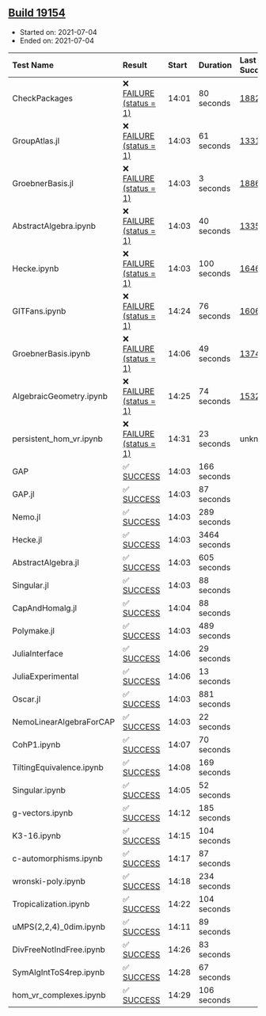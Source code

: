 ## [Build 19154](https://oscarci.mathematik.uni-kl.de/job/oscar/19154/)

* Started on: 2021-07-04
* Ended on: 2021-07-04

| Test Name    | Result | Start | Duration | Last Success | First Failure |
|:-------------|:-------|:------|:---------|:-------------|:--------------|
| CheckPackages | ❌ [FAILURE (status = 1)](https://oscarci.mathematik.uni-kl.de/job/oscar/19154/artifact/logs/build-19154/CheckPackages.log) | 14:01 | 80 seconds | [18822](https://oscarci.mathematik.uni-kl.de/job/oscar/18822/) | [18823](https://oscarci.mathematik.uni-kl.de/job/oscar/18823/) |
| GroupAtlas.jl | ❌ [FAILURE (status = 1)](https://oscarci.mathematik.uni-kl.de/job/oscar/19154/artifact/logs/build-19154/GroupAtlas.jl.log) | 14:03 | 61 seconds | [13311](https://oscarci.mathematik.uni-kl.de/job/oscar/13311/) | [13312](https://oscarci.mathematik.uni-kl.de/job/oscar/13312/) |
| GroebnerBasis.jl | ❌ [FAILURE (status = 1)](https://oscarci.mathematik.uni-kl.de/job/oscar/19154/artifact/logs/build-19154/GroebnerBasis.jl.log) | 14:03 | 3 seconds | [18864](https://oscarci.mathematik.uni-kl.de/job/oscar/18864/) | [18865](https://oscarci.mathematik.uni-kl.de/job/oscar/18865/) |
| AbstractAlgebra.ipynb | ❌ [FAILURE (status = 1)](https://oscarci.mathematik.uni-kl.de/job/oscar/19154/artifact/logs/build-19154/AbstractAlgebra.ipynb.log) | 14:03 | 40 seconds | [13355](https://oscarci.mathematik.uni-kl.de/job/oscar/13355/) | [13356](https://oscarci.mathematik.uni-kl.de/job/oscar/13356/) |
| Hecke.ipynb | ❌ [FAILURE (status = 1)](https://oscarci.mathematik.uni-kl.de/job/oscar/19154/artifact/logs/build-19154/Hecke.ipynb.log) | 14:03 | 100 seconds | [16463](https://oscarci.mathematik.uni-kl.de/job/oscar/16463/) | [16464](https://oscarci.mathematik.uni-kl.de/job/oscar/16464/) |
| GITFans.ipynb | ❌ [FAILURE (status = 1)](https://oscarci.mathematik.uni-kl.de/job/oscar/19154/artifact/logs/build-19154/GITFans.ipynb.log) | 14:24 | 76 seconds | [16068](https://oscarci.mathematik.uni-kl.de/job/oscar/16068/) | [16069](https://oscarci.mathematik.uni-kl.de/job/oscar/16069/) |
| GroebnerBasis.ipynb | ❌ [FAILURE (status = 1)](https://oscarci.mathematik.uni-kl.de/job/oscar/19154/artifact/logs/build-19154/GroebnerBasis.ipynb.log) | 14:06 | 49 seconds | [13748](https://oscarci.mathematik.uni-kl.de/job/oscar/13748/) | [13749](https://oscarci.mathematik.uni-kl.de/job/oscar/13749/) |
| AlgebraicGeometry.ipynb | ❌ [FAILURE (status = 1)](https://oscarci.mathematik.uni-kl.de/job/oscar/19154/artifact/logs/build-19154/AlgebraicGeometry.ipynb.log) | 14:25 | 74 seconds | [15322](https://oscarci.mathematik.uni-kl.de/job/oscar/15322/) | [15323](https://oscarci.mathematik.uni-kl.de/job/oscar/15323/) |
| persistent_hom_vr.ipynb | ❌ [FAILURE (status = 1)](https://oscarci.mathematik.uni-kl.de/job/oscar/19154/artifact/logs/build-19154/persistent_hom_vr.ipynb.log) | 14:31 | 23 seconds | unknown | unknown |
| GAP | ✅ [SUCCESS](https://oscarci.mathematik.uni-kl.de/job/oscar/19154/artifact/logs/build-19154/GAP.log) | 14:03 | 166 seconds |  |  |
| GAP.jl | ✅ [SUCCESS](https://oscarci.mathematik.uni-kl.de/job/oscar/19154/artifact/logs/build-19154/GAP.jl.log) | 14:03 | 87 seconds |  |  |
| Nemo.jl | ✅ [SUCCESS](https://oscarci.mathematik.uni-kl.de/job/oscar/19154/artifact/logs/build-19154/Nemo.jl.log) | 14:03 | 289 seconds |  |  |
| Hecke.jl | ✅ [SUCCESS](https://oscarci.mathematik.uni-kl.de/job/oscar/19154/artifact/logs/build-19154/Hecke.jl.log) | 14:03 | 3464 seconds |  |  |
| AbstractAlgebra.jl | ✅ [SUCCESS](https://oscarci.mathematik.uni-kl.de/job/oscar/19154/artifact/logs/build-19154/AbstractAlgebra.jl.log) | 14:03 | 605 seconds |  |  |
| Singular.jl | ✅ [SUCCESS](https://oscarci.mathematik.uni-kl.de/job/oscar/19154/artifact/logs/build-19154/Singular.jl.log) | 14:03 | 88 seconds |  |  |
| CapAndHomalg.jl | ✅ [SUCCESS](https://oscarci.mathematik.uni-kl.de/job/oscar/19154/artifact/logs/build-19154/CapAndHomalg.jl.log) | 14:04 | 88 seconds |  |  |
| Polymake.jl | ✅ [SUCCESS](https://oscarci.mathematik.uni-kl.de/job/oscar/19154/artifact/logs/build-19154/Polymake.jl.log) | 14:03 | 489 seconds |  |  |
| JuliaInterface | ✅ [SUCCESS](https://oscarci.mathematik.uni-kl.de/job/oscar/19154/artifact/logs/build-19154/JuliaInterface.log) | 14:06 | 29 seconds |  |  |
| JuliaExperimental | ✅ [SUCCESS](https://oscarci.mathematik.uni-kl.de/job/oscar/19154/artifact/logs/build-19154/JuliaExperimental.log) | 14:06 | 13 seconds |  |  |
| Oscar.jl | ✅ [SUCCESS](https://oscarci.mathematik.uni-kl.de/job/oscar/19154/artifact/logs/build-19154/Oscar.jl.log) | 14:03 | 881 seconds |  |  |
| NemoLinearAlgebraForCAP | ✅ [SUCCESS](https://oscarci.mathematik.uni-kl.de/job/oscar/19154/artifact/logs/build-19154/NemoLinearAlgebraForCAP.log) | 14:03 | 22 seconds |  |  |
| CohP1.ipynb | ✅ [SUCCESS](https://oscarci.mathematik.uni-kl.de/job/oscar/19154/artifact/logs/build-19154/CohP1.ipynb.log) | 14:07 | 70 seconds |  |  |
| TiltingEquivalence.ipynb | ✅ [SUCCESS](https://oscarci.mathematik.uni-kl.de/job/oscar/19154/artifact/logs/build-19154/TiltingEquivalence.ipynb.log) | 14:08 | 169 seconds |  |  |
| Singular.ipynb | ✅ [SUCCESS](https://oscarci.mathematik.uni-kl.de/job/oscar/19154/artifact/logs/build-19154/Singular.ipynb.log) | 14:05 | 52 seconds |  |  |
| g-vectors.ipynb | ✅ [SUCCESS](https://oscarci.mathematik.uni-kl.de/job/oscar/19154/artifact/logs/build-19154/g-vectors.ipynb.log) | 14:12 | 185 seconds |  |  |
| K3-16.ipynb | ✅ [SUCCESS](https://oscarci.mathematik.uni-kl.de/job/oscar/19154/artifact/logs/build-19154/K3-16.ipynb.log) | 14:15 | 104 seconds |  |  |
| c-automorphisms.ipynb | ✅ [SUCCESS](https://oscarci.mathematik.uni-kl.de/job/oscar/19154/artifact/logs/build-19154/c-automorphisms.ipynb.log) | 14:17 | 87 seconds |  |  |
| wronski-poly.ipynb | ✅ [SUCCESS](https://oscarci.mathematik.uni-kl.de/job/oscar/19154/artifact/logs/build-19154/wronski-poly.ipynb.log) | 14:18 | 234 seconds |  |  |
| Tropicalization.ipynb | ✅ [SUCCESS](https://oscarci.mathematik.uni-kl.de/job/oscar/19154/artifact/logs/build-19154/Tropicalization.ipynb.log) | 14:22 | 104 seconds |  |  |
| uMPS(2,2,4)_0dim.ipynb | ✅ [SUCCESS](https://oscarci.mathematik.uni-kl.de/job/oscar/19154/artifact/logs/build-19154/uMPS-2-2-4-_0dim.ipynb.log) | 14:11 | 89 seconds |  |  |
| DivFreeNotIndFree.ipynb | ✅ [SUCCESS](https://oscarci.mathematik.uni-kl.de/job/oscar/19154/artifact/logs/build-19154/DivFreeNotIndFree.ipynb.log) | 14:26 | 83 seconds |  |  |
| SymAlgIntToS4rep.ipynb | ✅ [SUCCESS](https://oscarci.mathematik.uni-kl.de/job/oscar/19154/artifact/logs/build-19154/SymAlgIntToS4rep.ipynb.log) | 14:28 | 67 seconds |  |  |
| hom_vr_complexes.ipynb | ✅ [SUCCESS](https://oscarci.mathematik.uni-kl.de/job/oscar/19154/artifact/logs/build-19154/hom_vr_complexes.ipynb.log) | 14:29 | 106 seconds |  |  |
